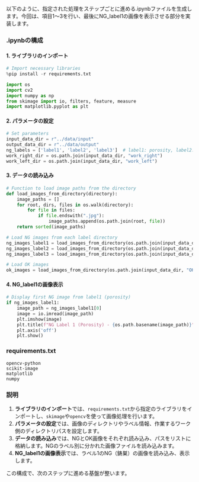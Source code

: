以下のように、指定された処理をステップごとに進める.ipynbファイルを生成します。今回は、項目1〜3を行い、最後にNG_label1の画像を表示させる部分を実装します。

### .ipynbの構成

#### 1. ライブラリのインポート
```python
# Import necessary libraries
%pip install -r requirements.txt

import os
import cv2
import numpy as np
from skimage import io, filters, feature, measure
import matplotlib.pyplot as plt
```

#### 2. パラメータの設定
```python
# Set parameters
input_data_dir = r"../data/input"
output_data_dir = r"../data/output"
ng_labels = ['label1', 'label2', 'label3']  # label1: porosity, label2: dents, label3: cracks (亀裂)
work_right_dir = os.path.join(input_data_dir, "work_right")
work_left_dir = os.path.join(input_data_dir, "work_left")
```

#### 3. データの読み込み
```python
# Function to load image paths from the directory
def load_images_from_directory(directory):
    image_paths = []
    for root, dirs, files in os.walk(directory):
        for file in files:
            if file.endswith(".jpg"):
                image_paths.append(os.path.join(root, file))
    return sorted(image_paths)

# Load NG images from each label directory
ng_images_label1 = load_images_from_directory(os.path.join(input_data_dir, "NG", "label1"))
ng_images_label2 = load_images_from_directory(os.path.join(input_data_dir, "NG", "label2"))
ng_images_label3 = load_images_from_directory(os.path.join(input_data_dir, "NG", "label3"))

# Load OK images
ok_images = load_images_from_directory(os.path.join(input_data_dir, "OK"))
```

#### 4. NG_label1の画像表示
```python
# Display first NG image from label1 (porosity)
if ng_images_label1:
    image_path = ng_images_label1[0]
    image = io.imread(image_path)
    plt.imshow(image)
    plt.title(f"NG Label 1 (Porosity) - {os.path.basename(image_path)}")
    plt.axis('off')
    plt.show()
```

### requirements.txt
```plaintext
opencv-python
scikit-image
matplotlib
numpy
```

### 説明
1. **ライブラリのインポート**では、`requirements.txt`から指定のライブラリをインポートし、`skimage`や`opencv`を使って画像処理を行います。
2. **パラメータの設定**では、画像のディレクトリやラベル情報、作業するワーク側のディレクトリパスを設定します。
3. **データの読み込み**では、NGとOK画像をそれぞれ読み込み、パスをリストに格納します。NGのラベル別に分かれた画像ファイルを読み込みます。
4. **NG_label1の画像表示**では、ラベル1のNG（鋳巣）の画像を読み込み、表示します。

この構成で、次のステップに進める基盤が整います。

